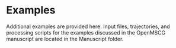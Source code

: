 # Examples
Additional examples are provided here. Input files, trajectories, and processing scripts for the examples discussed in the OpenMSCG manuscript are located in the Manuscript folder.